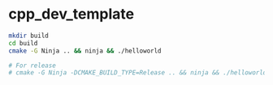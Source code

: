 <h1>cpp_dev_template</h1>

```bash
mkdir build
cd build
cmake -G Ninja .. && ninja && ./helloworld

# For release
# cmake -G Ninja -DCMAKE_BUILD_TYPE=Release .. && ninja && ./helloworld
```
